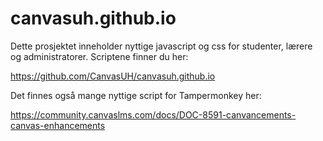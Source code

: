 # canvasuh.github.io

Dette prosjektet inneholder nyttige javascript og css for studenter, lærere og administratorer. Scriptene finner du her:

https://github.com/CanvasUH/canvasuh.github.io

Det finnes også mange nyttige script for Tampermonkey her:

https://community.canvaslms.com/docs/DOC-8591-canvancements-canvas-enhancements

